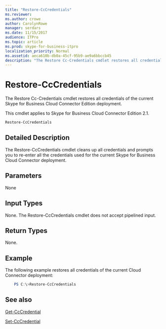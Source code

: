 ```yaml
---
title: "Restore-CcCredentials"
ms.reviewer: 
ms.author: crowe
author: CarolynRowe
manager: serdars
ms.date: 11/15/2017
audience: ITPro
ms.topic: article
ms.prod: skype-for-business-itpro
localization_priority: Normal
ms.assetid: aeca610b-db0a-45cf-95b9-ae9a6bbccb45
description: "The Restore Cc-Credentials cmdlet restores all credentials of the current Skype for Business Cloud Connector Edition deployment."
---
```


# Restore-CcCredentials
 
The Restore Cc-Credentials cmdlet restores all credentials of the current Skype for Business Cloud Connector Edition deployment. 
  
This cmdlet applies to Skype for Business Cloud Connector Edition 2.1.
  
```powershell
Restore-CcCredentials 
```

## Detailed Description

The Restore-CcCredentials cmdlet cleans up all credentials and prompts you to re-enter all the credentials used for the current Skype for Business Cloud Connector deployment.
  
## Parameters

None
  
## Input Types

None. The Restore-CcCredentials cmdlet does not accept pipelined input.
  
## Return Types

None.
  
## Example

The following example restores all credentials of the current Cloud Connector deployment:
  
```powershell
    PS C:\>Restore-CcCredentials
```

## See also

[Get-CcCredential](get-cccredential.md)
  
[Set-CcCredential](set-cccredential.md)
  

